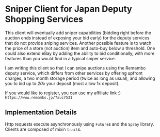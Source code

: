 Sniper Client for Japan Deputy Shopping Services
==============

This client will eventually add sniper capabilities (bidding right before the auction ends instead of exposing your bid early) for the deputy services that do not provide sniping services.
Another possible feature is to watch the price of a store (not auction) item and auto-buy below a threshold. One could also extend eBay by adding the ability to bid conditionally, with more features than you would find in a typical sniper service.

I am writing this client so that I can snipe auctions using the Remambo deputy service, which differs from other services by offering upfront charges, a two month storage period (twice as long as usual), and allowing you to bid up to *20x* your deposit (most allow 1x deposit).

If you would like to register, you can use my affiliate link :)
`https://www.remambo.jp/?auc7531`

## Implementation Details
Http requests execute asynchronously using `Future`s and the `Spray` library. Clients are composed of mixin `trait`s. 
